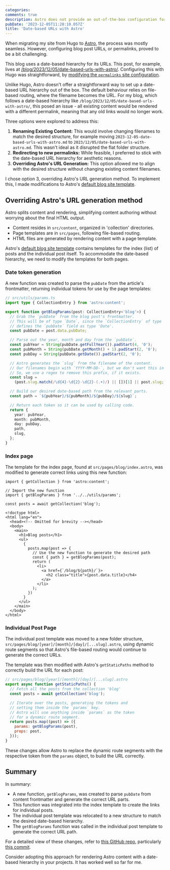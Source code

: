 ```yaml
---
categories:
comments: true
description: Astro does not provide an out-of-the-box configuration for a date-based URL hierarchy, but with a few small tweaks, this can be achieved.
pubDate: '2023-12-05T11:28:10.057Z'
title: 'Date-based URLs with Astro'
---
```


When migrating my site from Hugo to [Astro](https://astro.build/), the process was mostly seamless. However, configuring blog post URLs, or permalinks, proved to be a bit challenging.

This blog uses a date-based hierarchy for its URLs. This post, for example, lives at [/blog/2023/12/05/date-based-urls-with-astro/](/blog/2023/12/05/date-based-urls-with-astro/). Configuring this with Hugo was straightforward, by [modifying the `permalinks` site configuration](https://gohugo.io/content-management/urls/#permalinks).

Unlike Hugo, Astro doesn't offer a straightforward way to set up a date-based URL hierarchy out of the box. The default behaviour relies on file-based routing, where the filename becomes the URL. For my blog, which follows a date-based hierarchy like `/blog/2023/12/05/date-based-urls-with-astro/`, this posed an issue - all existing content would be rendered with a different permalink, meaning that any old links would no longer work.

Three options were explored to address this:

1. **Renaming Existing Content:** This would involve changing filenames to match the desired structure, for example moving `2023-12-05-date-based-urls-with-astro.md` to `2023/12/05/date-based-urls-with-astro.md`. This wasn't ideal as it disrupted the flat folder structure.
2. **Redirecting to new permalinks:** While feasible, I preferred to stick with the date-based URL hierarchy for aesthetic reasons.
3. **Overriding Astro's URL Generation:** This option allowed me to align with the desired structure without changing existing content filenames.

I chose option 3, overriding Astro's URL generation method. To implement this, I made modifications to Astro's [default blog site template](https://github.com/fiznool/astro-blog-custom-path/tree/76f22162556ba7d08cd084d4374c527d7078bd74).

## Overriding Astro's URL generation method

Astro splits content and rendering, simplifying content authoring without worrying about the final HTML output.

- Content resides in `src/content`, organized in 'collection' directories.
- Page templates are in `src/pages`, following file-based routing.
- HTML files are generated by rendering content with a page template.

Astro's [default blog site template](https://github.com/fiznool/astro-blog-custom-path/tree/76f22162556ba7d08cd084d4374c527d7078bd74) contains templates for the index (list) of posts and the individual post itself. To accommodate the date-based hierarchy, we need to modify the templates for both pages.

### Date token generation

A new function was created to parse the `pubDate` from the article's frontmatter, returning individual tokens for use by the page templates:

```ts
// src/utils/params.ts
import type { CollectionEntry } from 'astro:content';

export function getBlogParams(post: CollectionEntry<'blog'>) {
  // Grab the `pubDate` from the blog post's frontmatter.
  // This will be of type `Date`, since the `CollectionEntry` of type 'blog'
  // defines the `pubDate` field as type 'Date'.
  const pubDate = post.data.pubDate;

  // Parse out the year, month and day from the `pubDate`.
  const pubYear = String(pubDate.getFullYear()).padStart(4, '0');
  const pubMonth = String(pubDate.getMonth() + 1).padStart(2, '0');
  const pubDay = String(pubDate.getDate()).padStart(2, '0');

  // Astro generates the `slug` from the filename of the content.
  // Our filenames begin with `YYYY-MM-DD-`, but we don't want this in our resulting URL.
  // So, we use a regex to remove this prefix, if it exists.
  const slug =
    (post.slug.match(/\d{4}-\d{2}-\d{2}-(.+)/) || [])[1] || post.slug;

  // Build our desired date-based path from the relevant parts.
  const path = `${pubYear}/${pubMonth}/${pubDay}/${slug}`;

  // Return each token so it can be used by calling code.
  return {
    year: pubYear,
    month: pubMonth,
    day: pubDay,
    path,
    slug,
  };
}
```

### Index page

The template for the index page, found at `src/pages/blog/index.astro`, was modified to generate correct links using this new function:

```astro
import { getCollection } from 'astro:content';

// Import the new function
import { getBlogParams } from '../../utils/params';

const posts = await getCollection('blog');

<!doctype html>
<html lang="en">
  <head><!-- Omitted for brevity --></head>
  <body>
    <main>
      <h1>Blog posts</h1>
      <ul>
        {
          posts.map(post => {
            // Use the new function to generate the desired path
            const { path } = getBlogParams(post);
            return (
              <li>
                <a href={`/blog/${path}/`}>
                  <h2 class="title">{post.data.title}</h4>
                </a>
              </li>
            );
          })
        }
      </ul>
    </main>
  </body>
</html>
```

### Individual Post Page

The individual post template was moved to a new folder structure, `src/pages/blog/[year]/[month]/[day]/[...slug].astro`, using dynamic route segments so that Astro's file-based routing would continue to generate the correct URLs.

The template was then modified with Astro's `getStaticPaths` method to correctly build the URL for each post:

```js
// src/pages/blog/[year]/[month]/[day]/[...slug].astro
export async function getStaticPaths() {
  // Fetch all the posts from the collection 'blog'
  const posts = await getCollection('blog');

  // Iterate over the posts, generating the tokens and
  // setting them inside the `params` key.
  // Astro will use anything inside `params` as the token
  // for a dynamic route segment.
  return posts.map((post) => ({
    params: getBlogParams(post),
    props: post,
  }));
}
```

These changes allow Astro to replace the dynamic route segments with the respective token from the `params` object, to build the URL correctly.

## Summary

In summary:

- A new function, `getBlogParams`, was created to parse `pubDate` from content frontmatter and generate the correct URL parts.
- This function was integrated into the index template to create the links for individual posts.
- The individual post template was relocated to a new structure to match the desired date-based hierarchy.
- The `getBlogParams` function was called in the individual post template to generate the correct URL path.

For a detailed view of these changes, refer to [this GitHub repo](https://github.com/fiznool/astro-blog-custom-path), particularly [this commit](https://github.com/fiznool/astro-blog-custom-path/commit/a989b0694eb74b978e9bfab78ddb672bae4df7ed).

Consider adopting this approach for rendering Astro content with a date-based hierarchy in your projects. It has worked well so far for me.
